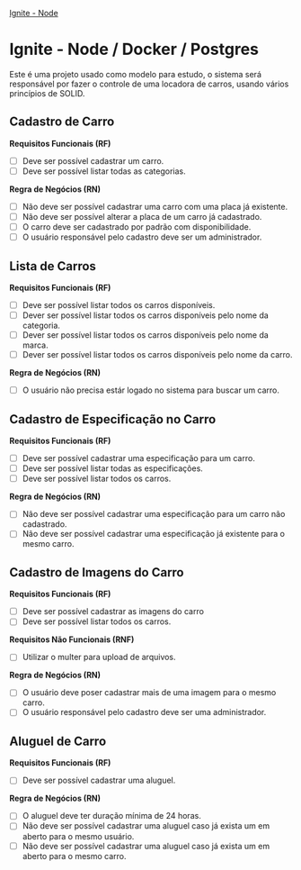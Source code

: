 [Ignite - Node](https://www.notion.so/image/https%3A%2F%2Fs3-us-west-2.amazonaws.com%2Fsecure.notion-static.com%2Fb66a498c-2515-4254-a448-513a21d2e6b4%2FCapa_-_Notion_(3).png?table=block&id=8011b127-fe79-4183-be1e-fad96afe5663&width=2280&userId=598d24f2-b067-44c5-b150-77aa693ee446&cache=v2)
# Ignite - Node / Docker / Postgres
Este é uma projeto usado como modelo para estudo, o sistema será responsável por fazer o controle de uma locadora de carros, usando vários princípios de SOLID.

## Cadastro de Carro

**Requisitos Funcionais (RF)**
- [ ] Deve ser possível cadastrar um carro.
- [ ] Deve ser possível listar todas as categorias.

**Regra de Negócios (RN)**
- [ ] Não deve ser possível cadastrar uma carro com uma placa já existente.
- [ ] Não deve ser possível alterar a placa de um carro já cadastrado.
- [ ] O carro deve ser cadastrado por padrão com disponibilidade.
- [ ] O usuário responsável pelo cadastro deve ser um administrador.

## Lista de Carros

**Requisitos Funcionais (RF)**
- [ ] Deve ser possível listar todos os carros disponíveis.
- [ ] Dever ser possível listar todos os carros disponíveis pelo nome da categoria.
- [ ] Dever ser possível listar todos os carros disponíveis pelo nome da marca.
- [ ] Dever ser possível listar todos os carros disponíveis pelo nome da carro.

**Regra de Negócios (RN)**
- [ ] O usuário não precisa estár logado no sistema para buscar um carro.

## Cadastro de Especificação no Carro

**Requisitos Funcionais (RF)**
- [ ] Deve ser possível cadastrar uma especificação para um carro.
- [ ] Deve ser possível listar todas as especificações.
- [ ] Deve ser possível listar todos os carros.

**Regra de Negócios (RN)**
- [ ] Não deve ser possível cadastrar uma especificação para um carro não cadastrado.
- [ ] Não deve ser possível cadastrar uma especificação já existente para o mesmo carro.

## Cadastro de Imagens do Carro

**Requisitos Funcionais (RF)**
- [ ] Deve ser possível cadastrar as imagens do carro
- [ ] Deve ser possível listar todos os carros.

**Requisitos Não Funcionais (RNF)**
- [ ] Utilizar o multer para upload de arquivos.

**Regra de Negócios (RN)**
- [ ] O usuário deve poser cadastrar mais de uma imagem para o mesmo carro.
- [ ] O usuário responsável pelo cadastro deve ser uma administrador.

## Aluguel de Carro

**Requisitos Funcionais (RF)**
- [ ] Deve ser possível cadastrar uma aluguel.

**Regra de Negócios (RN)**
- [ ] O aluguel deve ter duração mínima de 24 horas.
- [ ] Não deve ser possível cadastrar uma aluguel caso já exista um em aberto para o mesmo usuário.
- [ ] Não deve ser possível cadastrar uma aluguel caso já exista um em aberto para o mesmo carro.